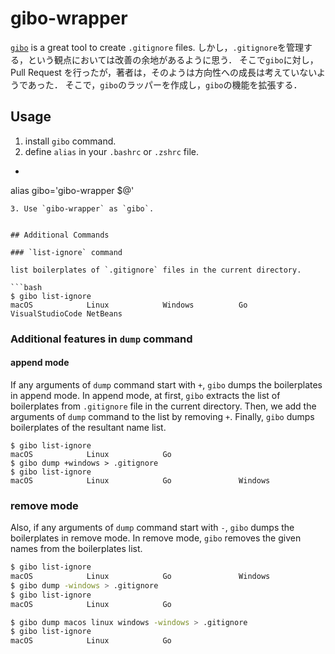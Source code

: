 # gibo-wrapper

[`gibo`](https://github.com/simonwhitaker/gibo) is a great tool to create `.gitignore` files.
しかし，`.gitignore`を管理する，という観点においては改善の余地があるように思う．
そこで`gibo`に対し，Pull Request を行ったが，著者は，そのようは方向性への成長は考えていないようであった．
そこで，`gibo`のラッパーを作成し，`gibo`の機能を拡張する．

## Usage

1. install `gibo` command.
2. define `alias` in your `.bashrc` or `.zshrc` file.
  * ```bash
alias gibo='gibo-wrapper $@'
```
3. Use `gibo-wrapper` as `gibo`.


## Additional Commands

### `list-ignore` command

list boilerplates of `.gitignore` files in the current directory.

```bash
$ gibo list-ignore
macOS            Linux            Windows          Go
VisualStudioCode NetBeans
```

### Additional features in `dump` command

#### append mode

If any arguments of `dump` command start with `+`, `gibo` dumps the boilerplates in append mode.
In append mode, at first, `gibo` extracts the list of boilerplates from `.gitignore` file in the current directory.
Then, we add the arguments of `dump` command to the list by removing `+`.
Finally, `gibo` dumps boilerplates of the resultant name list.

```
$ gibo list-ignore
macOS            Linux            Go
$ gibo dump +windows > .gitignore
$ gibo list-ignore
macOS            Linux            Go               Windows
```

### remove mode

Also, if any arguments of `dump` command start with `-`, `gibo` dumps the boilerplates in remove mode.
In remove mode, `gibo` removes the given names from the boilerplates list.

```bash
$ gibo list-ignore
macOS            Linux            Go               Windows
$ gibo dump -windows > .gitignore
$ gibo list-ignore
macOS            Linux            Go
```

```bash
$ gibo dump macos linux windows -windows > .gitignore
$ gibo list-ignore
macOS            Linux            Go
```
